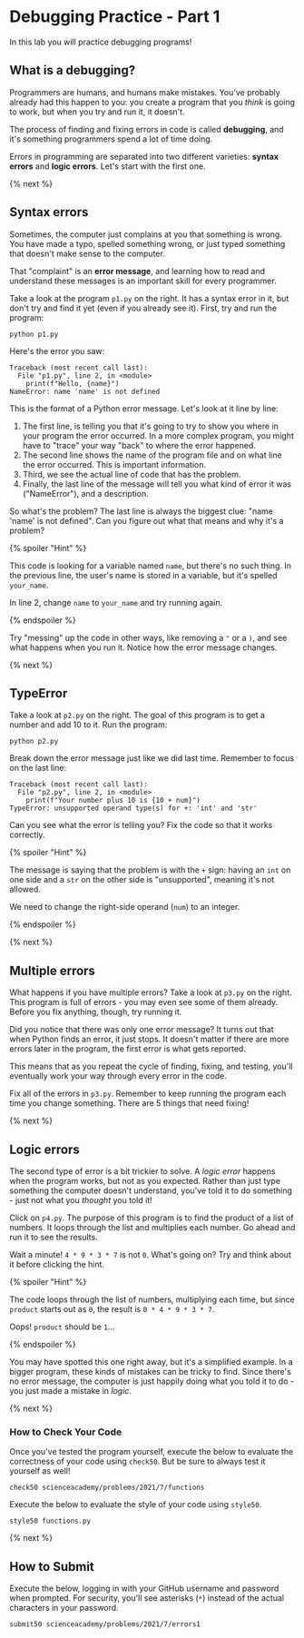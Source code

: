 # Debugging Practice - Part 1

In this lab you will practice debugging programs!

## What is a debugging?

Programmers are humans, and humans make mistakes. You've probably already had this happen to you: you create a program that you *think* is going to work, but when you try and run it, it doesn't.

The process of finding and fixing errors in code is called **debugging**, and it's something programmers spend a lot of time doing.

Errors in programming are separated into two different varieties: **syntax errors** and **logic errors**. Let's start with the first one.

{% next %}

## Syntax errors

Sometimes, the computer just complains at you that something is wrong. You have made a typo, spelled something wrong, or just typed something that doesn't make sense to the computer.

That "complaint" is an **error message**, and learning how to read and understand these messages is an important skill for every programmer.

Take a look at the program `p1.py` on the right. It has a syntax error in it, but don't try and find it yet (even if you already see it). First, try and run the program:

```
python p1.py
```

Here's the error you saw:

```
Traceback (most recent call last):
  File "p1.py", line 2, in <module>
    print(f"Hello, {name}")
NameError: name 'name' is not defined
```

This is the format of a Python error message. Let's look at it line by line:

1. The first line, is telling you that it's going to try to show you where in your program the error occurred. In a more complex program, you might have to "trace" your way "back" to where the error happened.
1. The second line shows the name of the program file and on what line the error occurred. This is important information.
1. Third, we see the actual line of code that has the problem.
1. Finally, the last line of the message will tell you what kind of error it was ("NameError"), and a description.

So what's the problem? The last line is always the biggest clue: "name 'name' is not defined". Can you figure out what that means and why it's a problem?

{% spoiler "Hint" %}

This code is looking for a variable named `name`, but there's no such thing. In the previous line, the user's name is stored in a variable, but it's spelled `your_name`.

In line 2, change `name` to `your_name` and try running again.

{% endspoiler %}

Try "messing" up the code in other ways, like removing a `"` or a `)`, and see what happens when you run it. Notice how the error message changes.

{% next %}

## TypeError

Take a look at `p2.py` on the right. The goal of this program is to get a number and add 10 to it. Run the program:

```
python p2.py
```

Break down the error message just like we did last time. Remember to focus on the last line:

```
Traceback (most recent call last):
  File "p2.py", line 2, in <module>
    print(f"Your number plus 10 is {10 + num}")
TypeError: unsupported operand type(s) for +: 'int' and 'str'
```

Can you see what the error is telling you? Fix the code so that it works correctly.

{% spoiler "Hint" %}

The message is saying that the problem is with the `+` sign: having an `int` on one side and a `str` on the other side is "unsupported", meaning it's not allowed.

We need to change the right-side operand (`num`) to an integer.

{% endspoiler %}

{% next %}

## Multiple errors

What happens if you have multiple errors? Take a look at `p3.py` on the right. This program is full of errors - you may even see some of them already. Before you fix anything, though, try running it.

Did you notice that there was only one error message? It turns out that when Python finds an error, it just stops. It doesn't matter if there are more errors later in the program, the first error is what gets reported.

This means that as you repeat the cycle of finding, fixing, and testing, you'll eventually work your way through every error in the code.

Fix all of the errors in `p3.py`. Remember to keep running the program each time you change something. There are 5 things that need fixing!

{% next %}

## Logic errors

The second type of error is a bit trickier to solve. A *logic error* happens when the program works, but not as you expected. Rather than just type something the computer doesn't understand, you've told it to do something - just not what you *thought* you told it!

Click on `p4.py`. The purpose of this program is to find the product of a list of numbers. It loops through the list and multiplies each number. Go ahead and run it to see the results.

Wait a minute! `4 * 9 * 3 * 7` is not `0`. What's going on? Try and think about it before clicking the hint.

{% spoiler "Hint" %}

The code loops through the list of numbers, multiplying each time, but since `product` starts out as `0`, the result is `0 * 4 * 9 * 3 * 7`.

Oops! `product` should be `1`...

{% endspoiler %}

You may have spotted this one right away, but it's a simplified example. In a bigger program, these kinds of mistakes can be tricky to find. Since there's no error message, the computer is just happily doing what you told it to do - you just made a mistake in *logic*.

{% next %}

### How to Check Your Code

Once you've tested the program yourself, execute the below to evaluate the correctness of your code using `check50`. But be sure to always test it yourself as well!

```
check50 scienceacademy/problems/2021/7/functions
```

Execute the below to evaluate the style of your code using `style50`.

```
style50 functions.py
```

{% next %}

## How to Submit

Execute the below, logging in with your GitHub username and password when prompted. For security, you'll see asterisks (`*`) instead of the actual characters in your password.

```
submit50 scienceacademy/problems/2021/7/errors1
```



